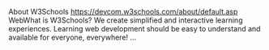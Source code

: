 About W3Schools
https://devcom.w3schools.com/about/default.asp
WebWhat is W3Schools? We create simplified and interactive learning experiences. Learning web development should be easy to understand and available for everyone, everywhere! …


